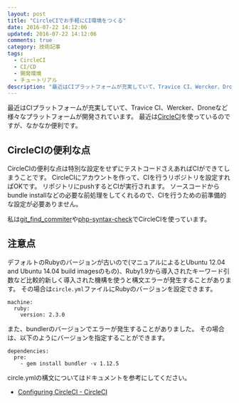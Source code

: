 ```yaml
---
layout: post
title: "CircleCIでお手軽にCI環境をつくる"
date: 2016-07-22 14:12:06
updated: 2016-07-22 14:12:06
comments: true
category: 技術記事
tags: 
  - CircleCI
  - CI/CD
  - 開発環境
  - チュートリアル
description: "最近はCIプラットフォームが充実していて、Travice CI、Wercker、Droneなど様々なプラットフォームが開発されています。最近はCirlceCIを使っているのですが、なかなか便利です。CircleCIの便利な点と注意点を紹介します。"
---
```


最近はCIプラットフォームが充実していて、Travice CI、Wercker、Droneなど様々なプラットフォームが開発されています。
最近は[CircleCI](https://circleci.com/)を使っているのですが、なかなか便利です。

## CircleCIの便利な点

CircleCIの便利な点は特別な設定をせずにテストコードさえあればCIができてしまうことです。
CircleCIにアカウントを作って、CIを行うリポジトリを設定すればOKです。
リポジトリにpushするとCIが実行されます。
ソースコードからbundle installなどの必要な前処理をしてくれるので、CIを行うための前準備的な設定が必要ありません。

私は[git_find_commiter](https://github.com/shoyan/git_find_committer)や[php-syntax-check](https://github.com/shoyan/php-syntax-check)でCircleCIを使っています。

## 注意点

デフォルトのRubyのバージョンが古いので(マニュアルによるとUbuntu 12.04 and Ubuntu 14.04 build imagesのもの)、Ruby1.9から導入されたキーワード引数など比較的新しく導入された機構を使うと構文エラーが発生することがあります。
その場合は`circle.yml`ファイルにRubyのバージョンを設定できます。

```
machine:
  ruby:
    version: 2.3.0
```

また、bundlerのバージョンでエラーが発生することがありました。
その場合は、以下のようにバージョンを指定することができます。

```
dependencies:
  pre:
    - gem install bundler -v 1.12.5
```

circle.ymlの構文についてはドキュメントを参考にしてください。

- [Configuring CircleCI - CircleCI](https://circleci.com/docs/configuration/)

